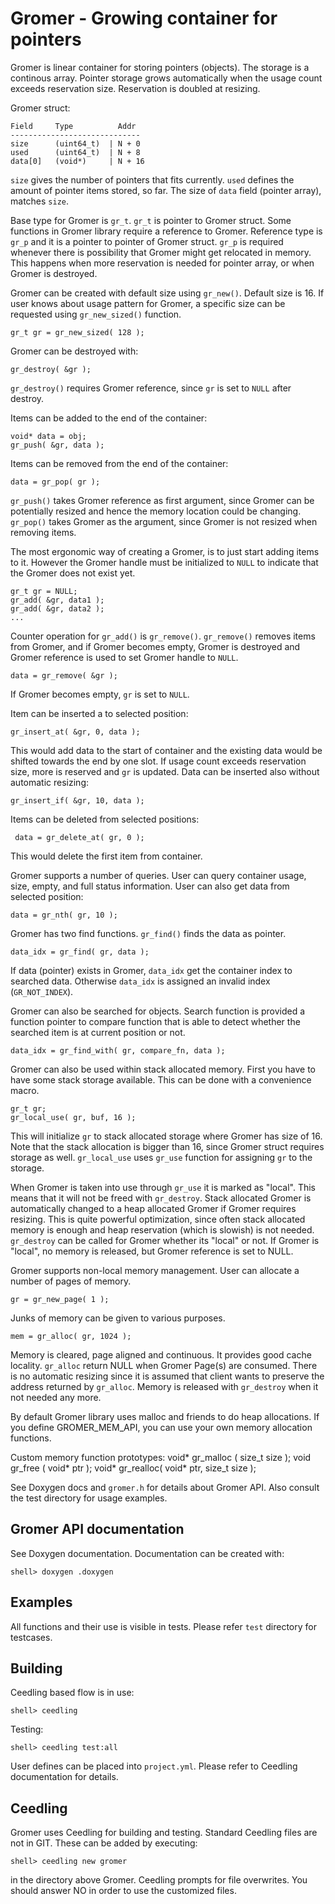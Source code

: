 # Gromer - Growing container for pointers

Gromer is linear container for storing pointers (objects). The storage
is a continous array.  Pointer storage grows automatically when the
usage count exceeds reservation size. Reservation is doubled at
resizing.

Gromer struct:

    Field     Type          Addr
    -----------------------------
    size      (uint64_t)  | N + 0
    used      (uint64_t)  | N + 8
    data[0]   (void*)     | N + 16

`size` gives the number of pointers that fits currently. `used`
defines the amount of pointer items stored, so far. The size of `data`
field (pointer array), matches `size`.

Base type for Gromer is `gr_t`. `gr_t` is pointer to Gromer
struct. Some functions in Gromer library require a reference to
Gromer. Reference type is `gr_p` and it is a pointer to pointer of
Gromer struct. `gr_p` is required whenever there is possibility that
Gromer might get relocated in memory. This happens when more
reservation is needed for pointer array, or when Gromer is destroyed.

Gromer can be created with default size using `gr_new()`. Default size
is 16. If user knows about usage pattern for Gromer, a specific size
can be requested using `gr_new_sized()` function.

    gr_t gr = gr_new_sized( 128 );

Gromer can be destroyed with:

    gr_destroy( &gr );

`gr_destroy()` requires Gromer reference, since `gr` is set to `NULL`
after destroy.

Items can be added to the end of the container:

    void* data = obj;
    gr_push( &gr, data );

Items can be removed from the end of the container:

    data = gr_pop( gr );

`gr_push()` takes Gromer reference as first argument, since Gromer can
be potentially resized and hence the memory location could be
changing. `gr_pop()` takes Gromer as the argument, since Gromer is not
resized when removing items.

The most ergonomic way of creating a Gromer, is to just start adding
items to it. However the Gromer handle must be initialized to `NULL`
to indicate that the Gromer does not exist yet.

    gr_t gr = NULL;
    gr_add( &gr, data1 );
    gr_add( &gr, data2 );
    ...

Counter operation for `gr_add()` is `gr_remove()`. `gr_remove()`
removes items from Gromer, and if Gromer becomes empty, Gromer is
destroyed and Gromer reference is used to set Gromer handle to `NULL`.

    data = gr_remove( &gr );

If Gromer becomes empty, `gr` is set to `NULL`.

Item can be inserted a to selected position:

    gr_insert_at( &gr, 0, data );

This would add data to the start of container and the existing data
would be shifted towards the end by one slot. If usage count exceeds
reservation size, more is reserved and `gr` is updated. Data can be
inserted also without automatic resizing:

    gr_insert_if( &gr, 10, data );

Items can be deleted from selected positions:

     data = gr_delete_at( gr, 0 );

This would delete the first item from container.

Gromer supports a number of queries. User can query container usage,
size, empty, and full status information. User can also get data from
selected position:

    data = gr_nth( gr, 10 );

Gromer has two find functions. `gr_find()` finds the data as pointer.

    data_idx = gr_find( gr, data );

If data (pointer) exists in Gromer, `data_idx` get the container index
to searched data. Otherwise `data_idx` is assigned an invalid index
(`GR_NOT_INDEX`).

Gromer can also be searched for objects. Search function is provided a
function pointer to compare function that is able to detect whether
the searched item is at current position or not.

    data_idx = gr_find_with( gr, compare_fn, data );


Gromer can also be used within stack allocated memory. First you have
to have some stack storage available. This can be done with a
convenience macro.

    gr_t gr;
    gr_local_use( gr, buf, 16 );

This will initialize `gr` to stack allocated storage where Gromer has
size of 16. Note that the stack allocation is bigger than 16, since
Gromer struct requires storage as well. `gr_local_use` uses `gr_use`
function for assigning `gr` to the storage.

When Gromer is taken into use through `gr_use` it is marked as
"local". This means that it will not be freed with `gr_destroy`. Stack
allocated Gromer is automatically changed to a heap allocated Gromer
if Gromer requires resizing. This is quite powerful optimization,
since often stack allocated memory is enough and heap reservation
(which is slowish) is not needed. `gr_destroy` can be called for
Gromer whether its "local" or not. If Gromer is "local", no memory is
released, but Gromer reference is set to NULL.

Gromer supports non-local memory management. User can allocate a
number of pages of memory.

    gr = gr_new_page( 1 );

Junks of memory can be given to various purposes.

    mem = gr_alloc( gr, 1024 );

Memory is cleared, page aligned and continuous. It provides good cache
locality. `gr_alloc` return NULL when Gromer Page(s) are
consumed. There is no automatic resizing since it is assumed that
client wants to preserve the address returned by `gr_alloc`. Memory is
released with `gr_destroy` when it not needed any more.


By default Gromer library uses malloc and friends to do heap
allocations. If you define GROMER_MEM_API, you can use your own memory
allocation functions.

Custom memory function prototypes:
    void* gr_malloc ( size_t size );
    void  gr_free   ( void*  ptr  );
    void* gr_realloc( void*  ptr, size_t size );


See Doxygen docs and `gromer.h` for details about Gromer API. Also
consult the test directory for usage examples.


## Gromer API documentation

See Doxygen documentation. Documentation can be created with:

    shell> doxygen .doxygen


## Examples

All functions and their use is visible in tests. Please refer `test`
directory for testcases.


## Building

Ceedling based flow is in use:

    shell> ceedling

Testing:

    shell> ceedling test:all

User defines can be placed into `project.yml`. Please refer to
Ceedling documentation for details.


## Ceedling

Gromer uses Ceedling for building and testing. Standard Ceedling files
are not in GIT. These can be added by executing:

    shell> ceedling new gromer

in the directory above Gromer. Ceedling prompts for file
overwrites. You should answer NO in order to use the customized files.
